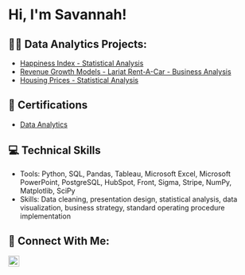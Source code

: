 <h1>Hi, I'm Savannah! </h1>

<h2>👩‍💻 Data Analytics Projects:</h2>

- [Happiness Index - Statistical Analysis](https://github.com/ssexton826/HappinessIndexStatisticalAnalysis)
- [Revenue Growth Models - Lariat Rent-A-Car - Business Analysis](https://github.com/ssexton826/RevenueGrowthModels)
- [Housing Prices - Statistical Analysis](https://github.com/ssexton826/HousingPricesStatisticalAnalysis)

<h2>📄 Certifications </h2>

- [Data Analytics](https://imgur.com/qIt75cn.png)

<h2>💻 Technical Skills </h2>

- Tools: Python, SQL, Pandas, Tableau, Microsoft Excel, Microsoft PowerPoint, PostgreSQL, HubSpot, Front, Sigma, Stripe, NumPy, Matplotlib, SciPy
- Skills: Data cleaning, presentation design, statistical analysis, data visualization, business strategy, standard operating procedure implementation


<h2> 🤳 Connect With Me:</h2>

[<img align="left" alt="SavannahSexton | LinkedIn" width="22px" src="https://imgur.com/nxdkcrK.png" />][linkedin]


[linkedin]: https://www.linkedin.com/in/savannah-j-sexton/

